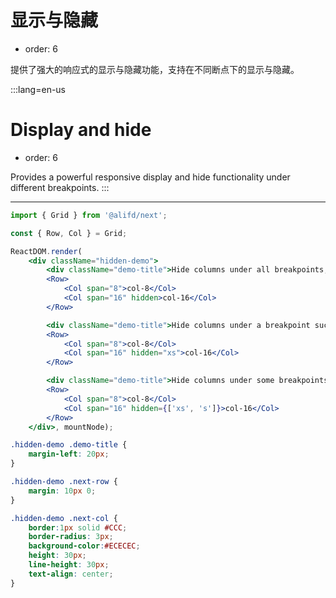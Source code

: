 # 显示与隐藏

- order: 6

提供了强大的响应式的显示与隐藏功能，支持在不同断点下的显示与隐藏。

:::lang=en-us
# Display and hide

- order: 6

Provides a powerful responsive display and hide functionality under different breakpoints.
:::

------

````jsx
import { Grid } from '@alifd/next';

const { Row, Col } = Grid;

ReactDOM.render(
    <div className="hidden-demo">
        <div className="demo-title">Hide columns under all breakpoints, resize browser to see if the second column is hidden or shown</div>
        <Row>
            <Col span="8">col-8</Col>
            <Col span="16" hidden>col-16</Col>
        </Row>

        <div className="demo-title">Hide columns under a breakpoint such as xs, resize browser to see if the second column is hidden or shown</div>
        <Row>
            <Col span="8">col-8</Col>
            <Col span="16" hidden="xs">col-16</Col>
        </Row>

        <div className="demo-title">Hide columns under some breakpoints such as xs and s, resize browser to see if the second column is hidden or shown</div>
        <Row>
            <Col span="8">col-8</Col>
            <Col span="16" hidden={['xs', 's']}>col-16</Col>
        </Row>
    </div>, mountNode);
````

````css
.hidden-demo .demo-title {
    margin-left: 20px;
}

.hidden-demo .next-row {
    margin: 10px 0;
}

.hidden-demo .next-col {
    border:1px solid #CCC;
    border-radius: 3px;
    background-color:#ECECEC;
    height: 30px;
    line-height: 30px;
    text-align: center;
}
````
